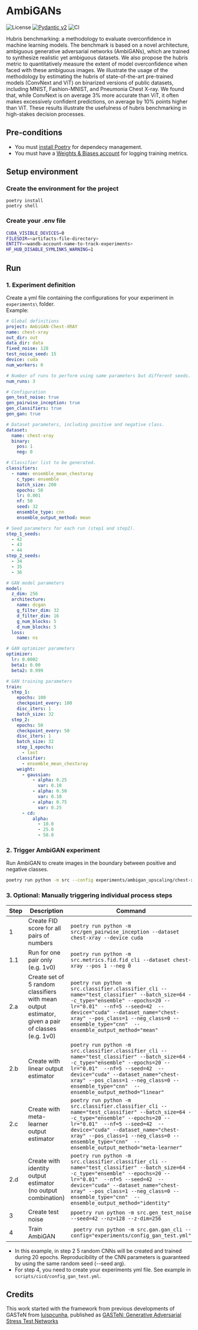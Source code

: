 # AmbiGANs

![License](https://img.shields.io/static/v1?label=license&message=CC-BY-NC-ND-4.0&color=green)
[![Pydantic v2](https://img.shields.io/endpoint?url=https://raw.githubusercontent.com/pydantic/pydantic/main/docs/badge/v2.json)](https://pydantic.dev)
![CI](https://github.com/crdsteixeira/Paper-Hubris-AmbiGANs/actions/workflows/main.yml/badge.svg)

Hubris benchmarking: a methodology to evaluate overconfidence in machine learning models. The benchmark is based on a novel architecture, ambiguous generative adversarial networks (AmbiGANs), which are trained to synthesize realistic yet ambiguous datasets. We also propose the hubris metric to quantitatively measure the extent of model overconfidence when faced with these ambiguous images.
We illustrate the usage of the methodology by estimating the hubris of state-of-the-art pre-trained models (ConvNext and ViT) on binarized versions of public datasets, including MNIST, Fashion-MNIST, and Pneumonia Chest X-ray. We found that, while ConvNext is on average 3\% more accurate than ViT, it often makes excessively confident predictions, on average by 10\% points higher than ViT.
These results illustrate the usefulness of hubris benchmarking in high-stakes decision processes.



## Pre-conditions

* You must [install Poetry](https://python-poetry.org/docs/) for dependecy management.
* You must have a [Weights & Biases account](https://wandb.ai/site) for logging training metrics.


## Setup environment

### Create the environment for the project

```ssh
poetry install
poetry shell
```

### Create your .env file

```bash
CUDA_VISIBLE_DEVICES=0
FILESDIR=<artifacts-file-directory>
ENTITY=<wandb-account-name-to-track-experiments>
HF_HUB_DISABLE_SYMLINKS_WARNING=1
```


## Run


### 1. Experiment definition

Create a yml file containing the configurations for your experiment in `experiments\` folder. <br>
Example: 

```yml
# Global definitions
project: AmbiGAN-Chest-XRAY
name: chest-xray
out_dir: out
data_dir: data
fixed_noise: 128
test_noise_seed: 15
device: cuda
num_workers: 0

# Number of runs to perform using same parameters but different seeds.
num_runs: 3

# Configuration
gen_test_noise: true
gen_pairwise_inception: true
gen_classifiers: true
gen_gan: true

# Dataset parameters, including positive and negative class.
dataset:
  name: chest-xray
  binary:
    pos: 1
    neg: 0

# Classifier list to be generated.
classifiers:
  - name: ensemble_mean_chestxray
    c_type: ensemble
    batch_size: 200
    epochs: 50
    lr: 0.001
    nf: 50
    seed: 32
    ensemble_type: cnn
    ensemble_output_method: mean

# Seed parameters for each run (step1 and step2).
step_1_seeds:
  - 42
  - 43
  - 44
step_2_seeds:
  - 34
  - 35
  - 36

# GAN model parameters
model:
  z_dim: 256
  architecture:
    name: dcgan
    g_filter_dim: 32
    d_filter_dim: 16
    g_num_blocks: 5
    d_num_blocks: 5
  loss:
    name: ns

# GAN optimizer parameters
optimizer:
  lr: 0.0002
  beta1: 0.00
  beta2: 0.999

# GAN training parameters
train:
  step_1:
    epochs: 100
    checkpoint_every: 100
    disc_iters: 1
    batch_size: 32
  step_2:
    epochs: 50
    checkpoint_every: 50
    disc_iters: 1
    batch_size: 32
    step_1_epochs:
      - last
    classifier:
      - ensemble_mean_chestxray
    weight:
      - gaussian:
          - alpha: 0.25
            var: 0.10
          - alpha: 0.50
            var: 0.10
          - alpha: 0.75
            var: 0.25
      - cd:
          alpha:
            - 10.0
            - 25.0
            - 50.0
```





### 2. Trigger AmbiGAN experiment

Run AmbiGAN to create images in the boundary between positive and negative classes.

```bash
poetry run python -m src --config experiments/ambigan_upscaling/chest-xray-initial.yml
```


### 3. Optional: Manually triggering individual process steps

| Step | Description | Command |
|------|-------------|---------|
| 1    | Create FID score for all pairs of numbers | `poetry run python -m src/gen_pairwise_inception --dataset chest-xray --device cuda` |
| 1.1  | Run for one pair only (e.g. 1v0) | `poetry run python -m src.metrics.fid.fid_cli --dataset chest-xray --pos 1 --neg 0` |
| 2.a    | Create set of 5 random classifiers with mean output estimator, given a pair of classes (e.g. 1v0) | `poetry run python -m src.classifier.classifier_cli --name="test_classifier" --batch_size=64 --c_type="ensemble" --epochs=20 --lr="0.01"  --nf=5 --seed=42  --device="cuda" --dataset_name="chest-xray" --pos_class=1 --neg_class=0 --ensemble_type="cnn"  --ensemble_output_method="mean"` |
| 2.b  | Create with linear output estimator | `poetry run python -m src.classifier.classifier_cli --name="test_classifier" --batch_size=64 --c_type="ensemble" --epochs=20 --lr="0.01"  --nf=5 --seed=42  --device="cuda" --dataset_name="chest-xray" --pos_class=1 --neg_class=0 --ensemble_type="cnn"  --ensemble_output_method="linear"`|
| 2.c  | Create with meta-learner output estimator | `poetry run python -m src.classifier.classifier_cli --name="test_classifier" --batch_size=64 --c_type="ensemble" --epochs=20 --lr="0.01"  --nf=5 --seed=42  --device="cuda" --dataset_name="chest-xray" --pos_class=1 --neg_class=0 --ensemble_type="cnn"  --ensemble_output_method="meta-learner"` |
| 2.d | Create with identity output estimator (no output combination) |  `poetry run python -m src.classifier.classifier_cli --name="test_classifier" --batch_size=64 --c_type="ensemble" --epochs=20 --lr="0.01"  --nf=5 --seed=42  --device="cuda" --dataset_name="chest-xray" --pos_class=1 --neg_class=0 --ensemble_type="cnn"  --ensemble_output_method="identity"` | 
| 3    | Create test noise | `ppoetry run python -m src.gen_test_noise  --seed=42 --nz=128 --z-dim=256` |
| 4 | Train AmbiGAN | ` poetry run python -m src.gan.gan_cli --config="experiments/config_gan_test.yml"` | 

* In this example, in step 2 5 random CNNs will be created and trained during 20 epochs. Reproducibility of the CNN parameters is guaranteed by using the same random seed (--seed arg).
* For step 4, you need to create your experiments yml file. See example in `scripts/cicd/config_gan_test.yml`.

## Credits


This work started with the framework from previous developments of GASTeN from [luispcunha](https://github.com/luispcunha), published as [GASTeN: Generative Adversarial Stress Test Networks](https://link.springer.com/epdf/10.1007/978-3-031-30047-9_8?sharing_token=XGbq9zmVBDFAEaM4r1AAp_e4RwlQNchNByi7wbcMAY55SAL6inraGCkI72KOuzssTzewKWv51v_1pft7j7WJRbiAzL0vaTmG2vf4gs1QhnZ3lV72H7zSKLWQESXZjq5-1pg77WEnt2EHZaN2b51chvHsO6TW3tiGXSVhUgy87Ts%3D)
